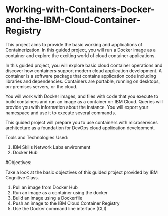 # Working-with-Containers-Docker-and-the-IBM-Cloud-Container-Registry
This project aims to provide the basic working and applications of Containerization. In this guided project, you will run a Docker image as a container and explore the exciting world of cloud container applications.

In this guided project, you will explore basic cloud container operations and discover how containers support modern cloud application development. A container is a software package that contains application code including libraries and dependencies. Containers are portable, running on desktops, on-premises servers, or the cloud.

You will work with Docker images, and files with code that you execute to build containers and run an image as a container on IBM Cloud. Queries will provide you with information about the instance. You will export your namespace and use it to execute several commands.

This guided project will prepare you to use containers with microservices architecture as a foundation for DevOps cloud application development.

Tools and Technologies Used:
1. IBM Skills Network Labs environment
2. Docker Hub
   
#Objectives:

Take a look at the basic objectives of this guided project provided by IBM Cognitive Class.
1. Pull an image from Docker Hub
2. Run an image as a container using the docker
3. Build an image using a Dockerfile
4. Push an image to the IBM Cloud Container Registry
5. Use the Docker command line interface (CLI)
